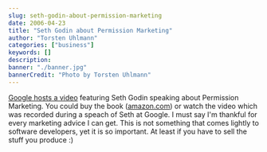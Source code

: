 ```yaml
---
slug: seth-godin-about-permission-marketing
date: 2006-04-23
title: "Seth Godin about Permission Marketing"
author: "Torsten Uhlmann"
categories: ["business"]
keywords: []
description:
banner: "./banner.jpg"
bannerCredit: "Photo by Torsten Uhlmann"
---
```


[Google hosts a video](http://video.google.com/videoplay?docid=-6909078385965257294&q=seth+godin&pl=true) featuring Seth Godin speaking about Permission Marketing. You could buy the book ([amazon.com](http://www.amazon.com/gp/product/1591841003/104-5590314-9124745?n=283155)) or watch the video which was recorded during a speach of Seth at Google. I must say I'm thankful for every marketing advice I can get. This is not something that comes lightly to software developers, yet it is so important. At least if you have to sell the stuff you produce :)
